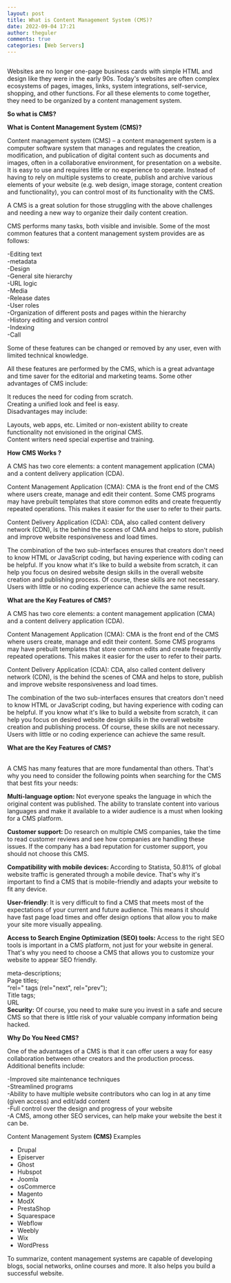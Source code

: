 ```yaml
---
layout: post
title: What is Content Management System (CMS)?
date: 2022-09-04 17:21
author: theguler
comments: true
categories: [Web Servers]
---
```

<!-- wp:image {"id":4305,"sizeSlug":"large","linkDestination":"none"} -->
<figure class="wp-block-image size-large"><img src="https://farukguler.com/assets/post_images/cms_development.png?w=600" alt="" class="wp-image-4305" /></figure>
<!-- /wp:image -->

<!-- wp:paragraph -->
<p>Websites are no longer one-page business cards with simple HTML and design like they were in the early 90s. Today's websites are often complex ecosystems of pages, images, links, system integrations, self-service, shopping, and other functions. For all these elements to come together, they need to be organized by a content management system.</p>
<!-- /wp:paragraph -->

<!-- wp:paragraph -->
<p><strong>So what is CMS?</strong></p>
<!-- /wp:paragraph -->

<!-- wp:paragraph -->
<p><strong>What is Content Management System (CMS)?</strong></p>
<!-- /wp:paragraph -->

<!-- wp:paragraph -->
<p>Content management system (CMS) – a content management system is a computer software system that manages and regulates the creation, modification, and publication of digital content such as documents and images, often in a collaborative environment, for presentation on a website. It is easy to use and requires little or no experience to operate. Instead of having to rely on multiple systems to create, publish and archive various elements of your website (e.g. web design, image storage, content creation and functionality), you can control most of its functionality with the CMS.</p>
<!-- /wp:paragraph -->

<!-- wp:paragraph -->
<p>A CMS is a great solution for those struggling with the above challenges and needing a new way to organize their daily content creation.</p>
<!-- /wp:paragraph -->

<!-- wp:paragraph -->
<p>CMS performs many tasks, both visible and invisible. Some of the most common features that a content management system provides are as follows:</p>
<!-- /wp:paragraph -->

<!-- wp:paragraph -->
<p>-Editing text<br>-metadata<br>-Design<br>-General site hierarchy<br>-URL logic<br>-Media<br>-Release dates<br>-User roles<br>-Organization of different posts and pages within the hierarchy<br>-History editing and version control<br>-Indexing<br>-Call</p>
<!-- /wp:paragraph -->

<!-- wp:paragraph -->
<p>Some of these features can be changed or removed by any user, even with limited technical knowledge.</p>
<!-- /wp:paragraph -->

<!-- wp:paragraph -->
<p>All these features are performed by the CMS, which is a great advantage and time saver for the editorial and marketing teams. Some other advantages of CMS include:</p>
<!-- /wp:paragraph -->

<!-- wp:paragraph -->
<p>It reduces the need for coding from scratch.<br>Creating a unified look and feel is easy.<br>Disadvantages may include:</p>
<!-- /wp:paragraph -->

<!-- wp:paragraph -->
<p>Layouts, web apps, etc. Limited or non-existent ability to create functionality not envisioned in the original CMS.<br>Content writers need special expertise and training.</p>
<!-- /wp:paragraph -->

<!-- wp:paragraph -->
<p><strong>How CMS Works ?</strong></p>
<!-- /wp:paragraph -->

<!-- wp:paragraph -->
<p>A CMS has two core elements: a content management application (CMA) and a content delivery application (CDA).</p>
<!-- /wp:paragraph -->

<!-- wp:paragraph -->
<p>Content Management Application (CMA): CMA is the front end of the CMS where users create, manage and edit their content. Some CMS programs may have prebuilt templates that store common edits and create frequently repeated operations. This makes it easier for the user to refer to their parts.</p>
<!-- /wp:paragraph -->

<!-- wp:paragraph -->
<p>Content Delivery Application (CDA): CDA, also called content delivery network (CDN), is the behind the scenes of CMA and helps to store, publish and improve website responsiveness and load times.</p>
<!-- /wp:paragraph -->

<!-- wp:paragraph -->
<p>The combination of the two sub-interfaces ensures that creators don't need to know HTML or JavaScript coding, but having experience with coding can be helpful. If you know what it's like to build a website from scratch, it can help you focus on desired website design skills in the overall website creation and publishing process. Of course, these skills are not necessary. Users with little or no coding experience can achieve the same result.</p>
<!-- /wp:paragraph -->

<!-- wp:paragraph -->
<p><strong>What are the Key Features of CMS?</strong></p>
<!-- /wp:paragraph -->

<!-- wp:paragraph -->
<p>A CMS has two core elements: a content management application (CMA) and a content delivery application (CDA).</p>
<!-- /wp:paragraph -->

<!-- wp:paragraph -->
<p>Content Management Application (CMA): CMA is the front end of the CMS where users create, manage and edit their content. Some CMS programs may have prebuilt templates that store common edits and create frequently repeated operations. This makes it easier for the user to refer to their parts.</p>
<!-- /wp:paragraph -->

<!-- wp:paragraph -->
<p>Content Delivery Application (CDA): CDA, also called content delivery network (CDN), is the behind the scenes of CMA and helps to store, publish and improve website responsiveness and load times.</p>
<!-- /wp:paragraph -->

<!-- wp:paragraph -->
<p>The combination of the two sub-interfaces ensures that creators don't need to know HTML or JavaScript coding, but having experience with coding can be helpful. If you know what it's like to build a website from scratch, it can help you focus on desired website design skills in the overall website creation and publishing process. Of course, these skills are not necessary. Users with little or no coding experience can achieve the same result.</p>
<!-- /wp:paragraph -->

<!-- wp:paragraph -->
<p><strong>What are the Key Features of CMS?</strong></p>
<!-- /wp:paragraph -->

<!-- wp:paragraph -->
<p><br>A CMS has many features that are more fundamental than others. That's why you need to consider the following points when searching for the CMS that best fits your needs:</p>
<!-- /wp:paragraph -->

<!-- wp:paragraph -->
<p><strong>Multi-language option: </strong>Not everyone speaks the language in which the original content was published. The ability to translate content into various languages ​​and make it available to a wider audience is a must when looking for a CMS platform.</p>
<!-- /wp:paragraph -->

<!-- wp:paragraph -->
<p><strong>Customer support: </strong>Do research on multiple CMS companies, take the time to read customer reviews and see how companies are handling these issues. If the company has a bad reputation for customer support, you should not choose this CMS.</p>
<!-- /wp:paragraph -->

<!-- wp:paragraph -->
<p><strong>Compatibility with mobile devices: </strong>According to Statista, 50.81% of global website traffic is generated through a mobile device. That's why it's important to find a CMS that is mobile-friendly and adapts your website to fit any device.</p>
<!-- /wp:paragraph -->

<!-- wp:paragraph -->
<p><strong>User-friendly</strong>: It is very difficult to find a CMS that meets most of the expectations of your current and future audience. This means it should have fast page load times and offer design options that allow you to make your site more visually appealing.</p>
<!-- /wp:paragraph -->

<!-- wp:paragraph -->
<p><strong>Access to Search Engine Optimization (SEO) tools: </strong>Access to the right SEO tools is important in a CMS platform, not just for your website in general. That's why you need to choose a CMS that allows you to customize your website to appear SEO friendly.</p>
<!-- /wp:paragraph -->

<!-- wp:paragraph -->
<p>meta-descriptions;<br>Page titles;<br>“rel=" tags (rel="next", rel="prev");<br>Title tags;<br>URL<br><strong>Security:</strong> Of course, you need to make sure you invest in a safe and secure CMS so that there is little risk of your valuable company information being hacked.</p>
<!-- /wp:paragraph -->

<!-- wp:paragraph -->
<p><strong>Why Do You Need CMS?</strong></p>
<!-- /wp:paragraph -->

<!-- wp:paragraph -->
<p>One of the advantages of a CMS is that it can offer users a way for easy collaboration between other creators and the production process. Additional benefits include:</p>
<!-- /wp:paragraph -->

<!-- wp:paragraph -->
<p>-Improved site maintenance techniques<br>-Streamlined programs<br>-Ability to have multiple website contributors who can log in at any time (given access) and edit/add content<br>-Full control over the design and progress of your website<br>-A CMS, among other SEO services, can help make your website the best it can be.</p>
<!-- /wp:paragraph -->

<!-- wp:paragraph -->
<p>Content Management System <strong>(CMS) </strong>Examples</p>
<!-- /wp:paragraph -->

<!-- wp:list -->
<ul><!-- wp:list-item -->
<li>Drupal</li>
<!-- /wp:list-item -->

<!-- wp:list-item -->
<li>Episerver</li>
<!-- /wp:list-item -->

<!-- wp:list-item -->
<li>Ghost</li>
<!-- /wp:list-item -->

<!-- wp:list-item -->
<li>Hubspot</li>
<!-- /wp:list-item -->

<!-- wp:list-item -->
<li>Joomla</li>
<!-- /wp:list-item -->

<!-- wp:list-item -->
<li>osCommerce</li>
<!-- /wp:list-item -->

<!-- wp:list-item -->
<li>Magento</li>
<!-- /wp:list-item -->

<!-- wp:list-item -->
<li>ModX</li>
<!-- /wp:list-item -->

<!-- wp:list-item -->
<li>PrestaShop</li>
<!-- /wp:list-item -->

<!-- wp:list-item -->
<li>Squarespace</li>
<!-- /wp:list-item -->

<!-- wp:list-item -->
<li>Webflow</li>
<!-- /wp:list-item -->

<!-- wp:list-item -->
<li>Weebly</li>
<!-- /wp:list-item -->

<!-- wp:list-item -->
<li>Wix</li>
<!-- /wp:list-item -->

<!-- wp:list-item -->
<li>WordPress</li>
<!-- /wp:list-item --></ul>
<!-- /wp:list -->

<!-- wp:paragraph -->
<p>To summarize, content management systems are capable of developing blogs, social networks, online courses and more. It also helps you build a successful website.</p>
<!-- /wp:paragraph -->
